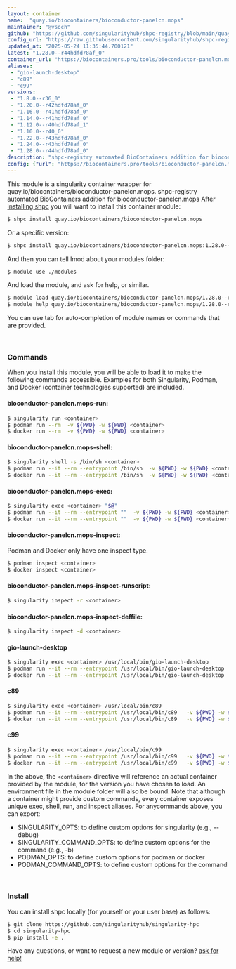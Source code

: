 ```yaml
---
layout: container
name:  "quay.io/biocontainers/bioconductor-panelcn.mops"
maintainer: "@vsoch"
github: "https://github.com/singularityhub/shpc-registry/blob/main/quay.io/biocontainers/bioconductor-panelcn.mops/container.yaml"
config_url: "https://raw.githubusercontent.com/singularityhub/shpc-registry/main/quay.io/biocontainers/bioconductor-panelcn.mops/container.yaml"
updated_at: "2025-05-24 11:35:44.700121"
latest: "1.28.0--r44hdfd78af_0"
container_url: "https://biocontainers.pro/tools/bioconductor-panelcn.mops"
aliases:
 - "gio-launch-desktop"
 - "c89"
 - "c99"
versions:
 - "1.8.0--r36_0"
 - "1.20.0--r42hdfd78af_0"
 - "1.16.0--r41hdfd78af_0"
 - "1.14.0--r41hdfd78af_0"
 - "1.12.0--r40hdfd78af_1"
 - "1.10.0--r40_0"
 - "1.22.0--r43hdfd78af_0"
 - "1.24.0--r43hdfd78af_0"
 - "1.28.0--r44hdfd78af_0"
description: "shpc-registry automated BioContainers addition for bioconductor-panelcn.mops"
config: {"url": "https://biocontainers.pro/tools/bioconductor-panelcn.mops", "maintainer": "@vsoch", "description": "shpc-registry automated BioContainers addition for bioconductor-panelcn.mops", "latest": {"1.28.0--r44hdfd78af_0": "sha256:2fe9b9fba46313cf39a36b9b98e8065f262b5a30bc3c8c81a8d25c2d34ba9012"}, "tags": {"1.8.0--r36_0": "sha256:75ed1fd7751a55368125de31b7128be427e2c2a51d165dc2087979c97ad2bf85", "1.20.0--r42hdfd78af_0": "sha256:e887dd632aa76710591ee361202ba32f31bfc8bf3aeb943b9f777ffdda449104", "1.16.0--r41hdfd78af_0": "sha256:4087abcd468059b13ffa25e9325599235b7a67554c0b1d76357c852246114b57", "1.14.0--r41hdfd78af_0": "sha256:c47f12e0144875f8a176679cbcb7fde91ea28184ecf88f0c63fb18a6f8ffb377", "1.12.0--r40hdfd78af_1": "sha256:8f43edb364616c9c7b58fb7386b8c6552f1541b5cb280f4d4c12162d184b7405", "1.10.0--r40_0": "sha256:90a2919ba4b423e9a7c5dadce25692da6b699bfe08943aa7f73df7a2a420ba03", "1.22.0--r43hdfd78af_0": "sha256:3c657766360c772cc765f4eb05b2aded925f7f396445a2a6b6539623cd302f3d", "1.24.0--r43hdfd78af_0": "sha256:c12a89b00d19a72b10051bb48dc2fc4ec4e7b6ac8f791d41a1ef414de62a2f8a", "1.28.0--r44hdfd78af_0": "sha256:2fe9b9fba46313cf39a36b9b98e8065f262b5a30bc3c8c81a8d25c2d34ba9012"}, "docker": "quay.io/biocontainers/bioconductor-panelcn.mops", "aliases": {"gio-launch-desktop": "/usr/local/bin/gio-launch-desktop", "c89": "/usr/local/bin/c89", "c99": "/usr/local/bin/c99"}}
---
```


This module is a singularity container wrapper for quay.io/biocontainers/bioconductor-panelcn.mops.
shpc-registry automated BioContainers addition for bioconductor-panelcn.mops
After [installing shpc](#install) you will want to install this container module:


```bash
$ shpc install quay.io/biocontainers/bioconductor-panelcn.mops
```

Or a specific version:

```bash
$ shpc install quay.io/biocontainers/bioconductor-panelcn.mops:1.28.0--r44hdfd78af_0
```

And then you can tell lmod about your modules folder:

```bash
$ module use ./modules
```

And load the module, and ask for help, or similar.

```bash
$ module load quay.io/biocontainers/bioconductor-panelcn.mops/1.28.0--r44hdfd78af_0
$ module help quay.io/biocontainers/bioconductor-panelcn.mops/1.28.0--r44hdfd78af_0
```

You can use tab for auto-completion of module names or commands that are provided.

<br>

### Commands

When you install this module, you will be able to load it to make the following commands accessible.
Examples for both Singularity, Podman, and Docker (container technologies supported) are included.

#### bioconductor-panelcn.mops-run:

```bash
$ singularity run <container>
$ podman run --rm  -v ${PWD} -w ${PWD} <container>
$ docker run --rm  -v ${PWD} -w ${PWD} <container>
```

#### bioconductor-panelcn.mops-shell:

```bash
$ singularity shell -s /bin/sh <container>
$ podman run --it --rm --entrypoint /bin/sh  -v ${PWD} -w ${PWD} <container>
$ docker run --it --rm --entrypoint /bin/sh  -v ${PWD} -w ${PWD} <container>
```

#### bioconductor-panelcn.mops-exec:

```bash
$ singularity exec <container> "$@"
$ podman run --it --rm --entrypoint ""  -v ${PWD} -w ${PWD} <container> "$@"
$ docker run --it --rm --entrypoint ""  -v ${PWD} -w ${PWD} <container> "$@"
```

#### bioconductor-panelcn.mops-inspect:

Podman and Docker only have one inspect type.

```bash
$ podman inspect <container>
$ docker inspect <container>
```

#### bioconductor-panelcn.mops-inspect-runscript:

```bash
$ singularity inspect -r <container>
```

#### bioconductor-panelcn.mops-inspect-deffile:

```bash
$ singularity inspect -d <container>
```


#### gio-launch-desktop

```bash
$ singularity exec <container> /usr/local/bin/gio-launch-desktop
$ podman run --it --rm --entrypoint /usr/local/bin/gio-launch-desktop   -v ${PWD} -w ${PWD} <container> -c " $@"
$ docker run --it --rm --entrypoint /usr/local/bin/gio-launch-desktop   -v ${PWD} -w ${PWD} <container> -c " $@"
```


#### c89

```bash
$ singularity exec <container> /usr/local/bin/c89
$ podman run --it --rm --entrypoint /usr/local/bin/c89   -v ${PWD} -w ${PWD} <container> -c " $@"
$ docker run --it --rm --entrypoint /usr/local/bin/c89   -v ${PWD} -w ${PWD} <container> -c " $@"
```


#### c99

```bash
$ singularity exec <container> /usr/local/bin/c99
$ podman run --it --rm --entrypoint /usr/local/bin/c99   -v ${PWD} -w ${PWD} <container> -c " $@"
$ docker run --it --rm --entrypoint /usr/local/bin/c99   -v ${PWD} -w ${PWD} <container> -c " $@"
```



In the above, the `<container>` directive will reference an actual container provided
by the module, for the version you have chosen to load. An environment file in the
module folder will also be bound. Note that although a container
might provide custom commands, every container exposes unique exec, shell, run, and
inspect aliases. For anycommands above, you can export:

 - SINGULARITY_OPTS: to define custom options for singularity (e.g., --debug)
 - SINGULARITY_COMMAND_OPTS: to define custom options for the command (e.g., -b)
 - PODMAN_OPTS: to define custom options for podman or docker
 - PODMAN_COMMAND_OPTS: to define custom options for the command

<br>

### Install

You can install shpc locally (for yourself or your user base) as follows:

```bash
$ git clone https://github.com/singularityhub/singularity-hpc
$ cd singularity-hpc
$ pip install -e .
```

Have any questions, or want to request a new module or version? [ask for help!](https://github.com/singularityhub/singularity-hpc/issues)